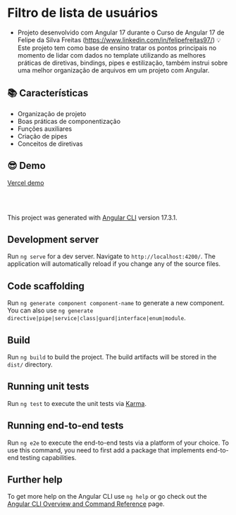 # Filtro de lista de usuários

- Projeto desenvolvido com Angular 17 durante o Curso de Angular 17 de Felipe da Silva Freitas (https://www.linkedin.com/in/felipefreitas97/)
:bulb: Este projeto tem como base de ensino tratar os pontos principais no momento de lidar com dados no template utilizando as melhores práticas de diretivas, bindings, pipes e estilização, também instrui sobre uma melhor organização de arquivos em um projeto com Angular.

## :books: Características
- Organização de projeto
- Boas práticas de componentização
- Funções auxiliares
- Criação de pipes
- Conceitos de diretivas

## :sunglasses: Demo
[Vercel demo](https://filtro-de-usuarios-angular-oliveiravitor32s-projects.vercel.app/)

</br>
</br>

This project was generated with [Angular CLI](https://github.com/angular/angular-cli) version 17.3.1.

## Development server

Run `ng serve` for a dev server. Navigate to `http://localhost:4200/`. The application will automatically reload if you change any of the source files.

## Code scaffolding

Run `ng generate component component-name` to generate a new component. You can also use `ng generate directive|pipe|service|class|guard|interface|enum|module`.

## Build

Run `ng build` to build the project. The build artifacts will be stored in the `dist/` directory.

## Running unit tests

Run `ng test` to execute the unit tests via [Karma](https://karma-runner.github.io).

## Running end-to-end tests

Run `ng e2e` to execute the end-to-end tests via a platform of your choice. To use this command, you need to first add a package that implements end-to-end testing capabilities.

## Further help

To get more help on the Angular CLI use `ng help` or go check out the [Angular CLI Overview and Command Reference](https://angular.io/cli) page.

